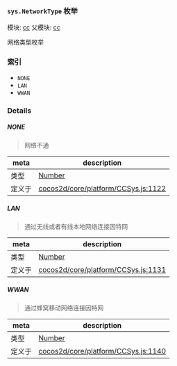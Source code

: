 ### `sys.NetworkType` 枚举



模块: [cc](../modules/cc.md)
父模块: [cc](../modules/cc.md)


网络类型枚举


### 索引
  - `NONE`
  - `LAN`
  - `WWAN`

### Details


##### NONE

> 网络不通

| meta | description |
|------|-------------|
| 类型 | <a href="https://developer.mozilla.org/en/JavaScript/Reference/Global_Objects/Number" class="crosslink external" target="_blank">Number</a> |
| 定义于 | [cocos2d/core/platform/CCSys.js:1122](https://github.com/cocos-creator/engine/blob/ca662e1d8c009e4c070be6fb12c55967f9cdd6f6/cocos2d/core/platform/CCSys.js#L1122) |



##### LAN

> 通过无线或者有线本地网络连接因特网

| meta | description |
|------|-------------|
| 类型 | <a href="https://developer.mozilla.org/en/JavaScript/Reference/Global_Objects/Number" class="crosslink external" target="_blank">Number</a> |
| 定义于 | [cocos2d/core/platform/CCSys.js:1131](https://github.com/cocos-creator/engine/blob/ca662e1d8c009e4c070be6fb12c55967f9cdd6f6/cocos2d/core/platform/CCSys.js#L1131) |



##### WWAN

> 通过蜂窝移动网络连接因特网

| meta | description |
|------|-------------|
| 类型 | <a href="https://developer.mozilla.org/en/JavaScript/Reference/Global_Objects/Number" class="crosslink external" target="_blank">Number</a> |
| 定义于 | [cocos2d/core/platform/CCSys.js:1140](https://github.com/cocos-creator/engine/blob/ca662e1d8c009e4c070be6fb12c55967f9cdd6f6/cocos2d/core/platform/CCSys.js#L1140) |


